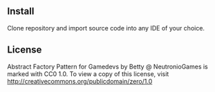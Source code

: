 ## Install

Clone repository and import source code into any IDE of your choice.

## License

Abstract Factory Pattern for Gamedevs by Betty @ NeutronioGames is marked with CC0 1.0. To view a copy of this license, visit http://creativecommons.org/publicdomain/zero/1.0
